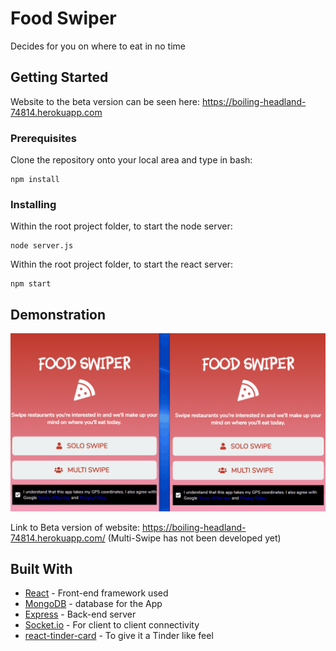 # Food Swiper

Decides for you on where to eat in no time

## Getting Started

Website to the beta version can be seen here: https://boiling-headland-74814.herokuapp.com


### Prerequisites

Clone the repository onto your local area and type in bash:

```
npm install
```

### Installing

Within the root project folder, to start the node server:

```
node server.js
```

Within the root project folder, to start the react server:

```
npm start
```

## Demonstration

![grab-demo](./demo.gif)

Link to Beta version of website: https://boiling-headland-74814.herokuapp.com/ (Multi-Swipe has not been developed yet)

## Built With
* [React](https://reactjs.org/) - Front-end framework used
* [MongoDB](https://www.mongodb.com/) - database for the App
* [Express](https://expressjs.com/) - Back-end server
* [Socket.io](https://socket.io/) - For client to client connectivity
* [react-tinder-card](https://www.npmjs.com/package/react-tinder-card) - To give it a Tinder like feel
